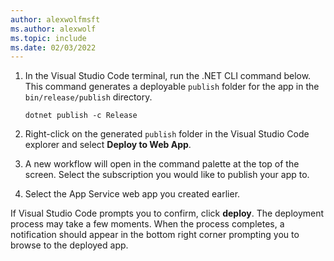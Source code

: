 ```yaml
---
author: alexwolfmsft
ms.author: alexwolf
ms.topic: include
ms.date: 02/03/2022
---
```


1. In the Visual Studio Code  terminal, run the .NET CLI command below. This command generates a deployable `publish` folder for the app in the `bin/release/publish` directory.

    ```dotnetcli
    dotnet publish -c Release
    ```

1. Right-click on the generated `publish` folder in the Visual Studio Code explorer and select **Deploy to Web App**.

1. A new workflow will open in the command palette at the top of the screen.  Select the subscription you would like to publish your app to.

1. Select the App Service web app you created earlier.

If Visual Studio Code prompts you to confirm, click **deploy**. The deployment process may take a few moments. When the process completes, a notification should appear in the bottom right corner prompting you to browse to the deployed app.
